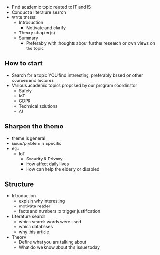 - Find academic topic related to IT and IS
- Conduct a literature search
- Write thesis:
	- Introduction
		- Motivate and clarify
	- Theory chapter(s)
	- Summary
		- Preferably with thoughts about further research or own views on the topic
## How to start
- Search for a topic YOU find interesting, preferably based on other courses and lectures
- Various academic topics proposed by our program coordinator
	- Safety
	- IoT
	- GDPR
	- Technical solutions
	- AI
## Sharpen the theme
- theme is general
- issue/problem is specific
- eg.:
	- IoT
		- Security & Privacy
		- How affect daily lives
		- How can help the elderly or disabled
## Structure
- Introduction
	- explain why interesting
	- motivate reader
	- facts and numbers to trigger justification
- Literature search
	- which search words were used
	- which databases
	- why this article
- Theory
	- Define what you are talking about
	- What do we know about this issue today